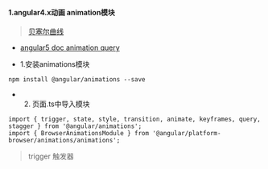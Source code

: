 #### 1.angular4.x动画 animation模块
> [贝塞尔曲线](http://cubic-bezier.com/)
- [angular5 doc animation query](https://www.angular.cn/api/animations/query)

- 1.安装animations模块

```
npm install @angular/animations --save
```
- 2. 页面.ts中导入模块

```
import { trigger, state, style, transition, animate, keyframes, query, stagger } from '@angular/animations';
import { BrowserAnimationsModule } from '@angular/platform-browser/animations/animations';

```

> trigger 触发器


